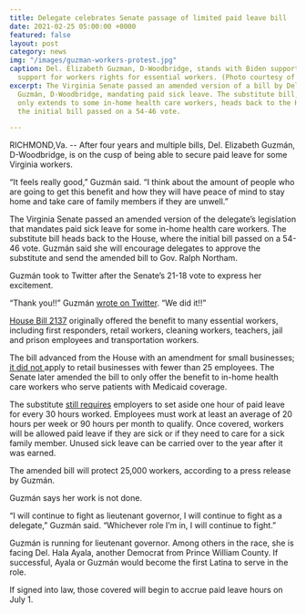 ```yaml
---
title: Delegate celebrates Senate passage of limited paid leave bill
date: 2021-02-25 05:00:00 +0000
featured: false
layout: post
category: news
img: "/images/guzman-workers-protest.jpg"
caption: Del. Elizabeth Guzman, D-Woodbridge, stands with Biden supporters raising
  support for workers rights for essential workers. (Photo courtesy of Elizabeth Guzman)
excerpt: The Virginia Senate passed an amended version of a bill by Del. Elizabeth
  Guzmán, D-Woodbridge, mandating paid sick leave. The substitute bill, which now
  only extends to some in-home health care workers, heads back to the House where
  the initial bill passed on a 54-46 vote.

---
```

RICHMOND,Va. -- After four years and multiple bills, Del. Elizabeth Guzmán, D-Woodbridge, is on the cusp of being able to secure paid leave for some Virginia workers.

“It feels really good,” Guzmán said. “I think about the amount of people who are going to get this benefit and how they will have peace of mind to stay home and take care of family members if they are unwell.”

The Virginia Senate passed an amended version of the delegate’s legislation that mandates paid sick leave for some in-home health care workers. The substitute bill heads back to the House, where the initial bill passed on a 54-46 vote. Guzmán said she will encourage delegates to approve the substitute and send the amended bill to Gov. Ralph Northam.

Guzmán took to Twitter after the Senate’s 21-18 vote to express her excitement.

“Thank you!!” Guzmán [wrote on Twitter](https://twitter.com/guzman4virginia/status/1365000449430933505). “We did it!!”

[House Bill 2137](https://lis.virginia.gov/cgi-bin/legp604.exe?212+sum+HB2137) originally offered the benefit to many essential workers, including first responders, retail workers, cleaning workers, teachers, jail and prison employees and transportation workers.

The bill advanced from the House with an amendment for small businesses; [it did not ](https://www.princewilliamtimes.com/news/virginia-house-advances-del-elizabeth-guzmans-paid-leave-bill-for-essential-workers/article_e46781fc-6731-11eb-9a67-fbbd5410c6de.html)apply to retail businesses with fewer than 25 employees. The Senate later amended the bill to only offer the benefit to in-home health care workers who serve patients with Medicaid coverage.

The substitute [still requires](https://lis.virginia.gov/cgi-bin/legp604.exe?212+ful+HB2137S2+hil) employers to set aside one hour of paid leave for every 30 hours worked. Employees must work at least an average of 20 hours per week or 90 hours per month to qualify. Once covered, workers will be allowed paid leave if they are sick or if they need to care for a sick family member. Unused sick leave can be carried over to the year after it was earned.

The amended bill will protect 25,000 workers, according to a press release by Guzmán.

Guzmán says her work is not done.

“I will continue to fight as lieutenant governor, I will continue to fight as a delegate,” Guzmán said. “Whichever role I’m in, I will continue to fight.”

Guzmán is running for lieutenant governor. Among others in the race, she is facing Del. Hala Ayala, another Democrat from Prince William County. If successful, Ayala or Guzmán would become the first Latina to serve in the role.

If signed into law, those covered will begin to accrue paid leave hours on July 1.
